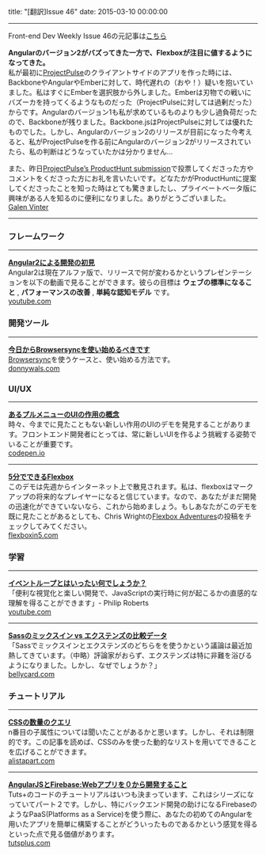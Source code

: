 title: "[翻訳]Issue 46"
date: 2015-03-10 00:00:00

---
Front-end Dev Weekly Issue 46の元記事は[こちら](https://frontenddevweekly.curated.co/issues/46)

**Angularのバージョン2がバズってきた一方で、Flexboxが注目に値するようになってきた。**  
私が最初に[ProjectPulse](https://projectpulse.io/?utm_campaign=Front_End_Dev_Weekly_46&utm_medium=email&utm_source=Front%2BEnd%2BDev%2BWeekly)のクライアントサイドのアプリを作った時には、BackboneやAngularやEmberに対して、時代遅れの（おや！）疑いを抱いていました。私はすぐにEmberを選択肢から外しました。Emberは刃物での戦いにバズーカを持ってくるようなものだった（ProjectPulseに対しては過剰だった）からです。Angularのバージョン1も私が求めているものよりも少し過負荷だったので、Backboneが残りました。Backbone.jsはProjectPulseに対しては優れたものでした。しかし、Angularのバージョン2のリリースが目前になった今考えると、私がProjectPulseを作る前にAngularのバージョン2がリリースされていたら、私の判断はどうなっていたかは分かりません…

また、昨日[ProjectPulse’s ProductHunt submission](http://www.producthunt.com/posts/project-pulse/?utm_campaign=Front_End_Dev_Weekly_46&utm_medium=email&utm_source=Front%2BEnd%2BDev%2BWeekly)で投票してくださった方やコメントをくださった方にお礼を言いたいです。どなたかがProductHuntに提案してくださったことを知った時はとても驚きましたし、プライベートベータ版に興味がある人を知るのに便利になりました。ありがとうございました。  
[Galen Vinter](https://twitter.com/gvinter)

---

### フレームワーク

---  
**[Angular2による開発の初見](https://www.youtube.com/watch?utm_campaign=Front_End_Dev_Weekly_46&utm_medium=email&utm_source=Front%2BEnd%2BDev%2BWeekly&v=uD6Okha_Yj0)**  
Angular2は現在アルファ版で、リリースで何が変わるかというプレゼンテーションを以下の動画で見ることができます。彼らの目標は **ウェブの標準になること** , **パフォーマンスの改善** , **単純な認知モデル** です。  
[youtube.com](https://www.youtube.com/watch?utm_campaign=Front_End_Dev_Weekly_46&utm_medium=email&utm_source=Front%2BEnd%2BDev%2BWeekly&v=uD6Okha_Yj0)

### 開発ツール

---  
**[今日からBrowsersyncを使い始めるべきです](http://blog.donnywals.com/you-should-start-using-browsersync-today/?utm_campaign=Front_End_Dev_Weekly_46&utm_medium=email&utm_source=Front%2BEnd%2BDev%2BWeekly)**  
[Browsersync](http://www.browsersync.io/?utm_campaign=Front_End_Dev_Weekly_46&utm_medium=email&utm_source=Front%2BEnd%2BDev%2BWeekly)を使うケースと、使い始める方法です。  
[donnywals.com](http://blog.donnywals.com/you-should-start-using-browsersync-today/?utm_campaign=Front_End_Dev_Weekly_46&utm_medium=email&utm_source=Front%2BEnd%2BDev%2BWeekly)

### UI/UX

---  
**[あるプルメニューのUIの作用の概念](http://codepen.io/fbrz/pen/bNdMwZ?utm_campaign=Front_End_Dev_Weekly_46&utm_medium=email&utm_source=Front%2BEnd%2BDev%2BWeekly)**  
時々、今までに見たこともない新しい作用のUIのデモを発見することがあります。フロントエンド開発者にとっては、常に新しいUIを作るよう挑戦する姿勢でいることが重要です。  
[codepen.io](http://codepen.io/fbrz/pen/bNdMwZ?utm_campaign=Front_End_Dev_Weekly_46&utm_medium=email&utm_source=Front%2BEnd%2BDev%2BWeekly)

---

**[5分でできるFlexbox](http://flexboxin5.com/?utm_campaign=Front_End_Dev_Weekly_46&utm_medium=email&utm_source=Front%2BEnd%2BDev%2BWeekly)**  
このデモは先週からインターネット上で散見されます。私は、flexboxはマークアップの将来的なプレイヤーになると信じています。なので、あなたがまだ開発の迅速化ができていないなら、これから始めましょう。もしあなたがこのデモを既に見たことがあるとしても、Chris Wrightの[Flexbox Adventures](http://chriswrightdesign.com/experiments/flexbox-adventures/?utm_campaign=Front_End_Dev_Weekly_46&utm_medium=email&utm_source=Front%2BEnd%2BDev%2BWeekly#)の投稿をチェックしてみてください。  
[flexboxin5.com](http://flexboxin5.com/?utm_campaign=Front_End_Dev_Weekly_46&utm_medium=email&utm_source=Front%2BEnd%2BDev%2BWeekly)

### 学習

---  
**[イベントループとはいったい何でしょうか？](https://www.youtube.com/watch?utm_campaign=Front_End_Dev_Weekly_46&utm_medium=email&utm_source=Front%2BEnd%2BDev%2BWeekly&v=8aGhZQkoFbQ)**  
「便利な視覚化と楽しい開発で、JavaScriptの実行時に何が起こるかの直感的な理解を得ることができます」- Philip Roberts  
[youtube.com](https://www.youtube.com/watch?utm_campaign=Front_End_Dev_Weekly_46&utm_medium=email&utm_source=Front%2BEnd%2BDev%2BWeekly&v=8aGhZQkoFbQ)

---

**[Sassのミックスイン vs エクステンズの比較データ](https://tech.bellycard.com/blog/sass-mixins-vs-extends-the-data/?utm_campaign=Front_End_Dev_Weekly_46&utm_medium=email&utm_source=Front%2BEnd%2BDev%2BWeekly)**  
「Sassでミックスインとエクステンズのどちらをを使うかという議論は最近加熱してきています。（中略）評論家がおらず、エクステンズは特に非難を浴びるようになりました。しかし、なぜでしょうか？」  
[bellycard.com](https://tech.bellycard.com/blog/sass-mixins-vs-extends-the-data/?utm_campaign=Front_End_Dev_Weekly_46&utm_medium=email&utm_source=Front%2BEnd%2BDev%2BWeekly)

### チュートリアル

---  
**[CSSの数量のクエリ](http://alistapart.com/article/quantity-queries-for-css?utm_campaign=Front_End_Dev_Weekly_46&utm_medium=email&utm_source=Front%2BEnd%2BDev%2BWeekly)**  
n番目の子属性については聞いたことがあるかと思います。しかし、それは制限的です。この記事を読めば、CSSのみを使った動的なリストを用いてできることを広げることができます。  
[alistapart.com](http://alistapart.com/article/quantity-queries-for-css?utm_campaign=Front_End_Dev_Weekly_46&utm_medium=email&utm_source=Front%2BEnd%2BDev%2BWeekly)

---

**[AngularJSとFirebase:Webアプリを０から開発すること](http://code.tutsplus.com/tutorials/creating-a-web-app-from-scratch-using-angularjs-and-firebase-part-2--cms-22734?utm_campaign=Front_End_Dev_Weekly_46&utm_medium=email&utm_source=Front%2BEnd%2BDev%2BWeekly)**  
Tuts+のコードのチュートリアルはいつも決まっています、これはシリーズになっていてパート２です。しかし、特にバックエンド開発の助けになるFirebaseのようなPaaS(Platforms as a Service)を使う際に、あなたの初めてのAngularを用いたアプリを簡単に構築することがどういったものであるかという感覚を得るといった点で見る価値があります。  
[tutsplus.com](http://code.tutsplus.com/tutorials/creating-a-web-app-from-scratch-using-angularjs-and-firebase-part-2--cms-22734?utm_campaign=Front_End_Dev_Weekly_46&utm_medium=email&utm_source=Front%2BEnd%2BDev%2BWeekly)
